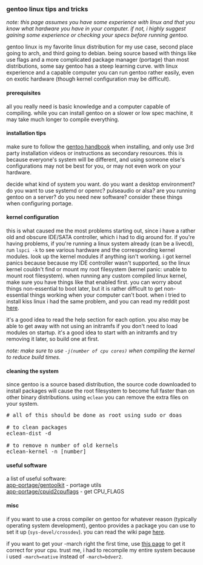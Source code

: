 <!--META DATE 9-30-21 -->
<!--META CATEGORY software -->

<h3>gentoo linux tips and tricks</h3>

<p>
    <i>
        note: this page assumes you have some experience
        with linux and that you know what hardware you
        have in your computer. if not, i highly suggest
        gaining some experience or checking your specs
        before running gentoo.
    </i>
</p>

<p>
    gentoo linux is my favorite linux distribution for my use
    case, second place going to arch, and third going to debian.
    being source based with things like use flags and a more
    complicated package manager (portage) than most distributions,
    some say gentoo has a steep learning curve. with linux experience
    and a capable computer you can run gentoo rather easily, even
    on exotic hardware (though kernel configuration may be difficult).
</p>

<h4>prerequisites</h4>
<p>
    all you really need is basic knowledge and a computer 
    capable of compiling. while you can install gentoo on
    a slower or low spec machine, it may take much longer
    to compile everything.
</p>


<h4>installation tips</h4>
<p>
    make sure to follow the
    <a href="https://wiki.gentoo.org/wiki/Handbook:Main_Page">gentoo handbook</a>
    when installing, and only use 3rd party installation videos or
    instructions as secondary resources. this is because everyone's
    system will be different, and using someone else's configurations
    may not be best for you, or may not even work on your hardware.
</p>

<p>
    decide what kind of system you want. do you want a desktop
    environment? do you want to use systemd or openrc? pulseaudio
    or alsa? are you running gentoo on a server? do you need
    new software? consider these things when configuring portage.
</p>

<h4>kernel configuration</h4>
<p>
    this is what caused me the most problems starting out,
    since i have a rather old and obscure IDE/SATA controller,
    which i had to dig around for. if you're having problems,
    if you're running a linux system already (can be a livecd), 
    run <code>lspci -k</code> to see various hardware and the 
    corresponding kernel modules. look up the kernel modules 
    if anything isn't working. i got kernel panics because 
    because my IDE controller wasn't supported, so the linux kernel
    couldn't find or mount my root filesystem (kernel panic: unable
    to mount root filesystem). when running any custom compiled linux
    kernel, make sure you have things like that enabled first.
    you can worry about things non-essential to boot later, but 
    it is rather difficult to get non-essential things working
    when your computer can't boot. when i tried to install kiss 
    linux i had the same problem, and you can read my reddit post 
    <a href="https://www.reddit.com/r/kisslinux/comments/mljopc/kiss_linux_kernel_panic_unable_to_mount_root_fs/">here</a>.
</p>

<p>
    it's a good idea to read the help section for each option.
    you also may be able to get away with not using an initramfs
    if you don't need to load modules on startup. it's a good idea
    to start with an initramfs and try removing it later, so build
    one at first.
</p>

<p>
    <i>
        note: make sure to use <code>-j(number of cpu cores)</code> when 
        compiling the kernel to reduce build times.
    </i>
</p>
<h4>cleaning the system</h4>
<p>
    since gentoo is a source based distribution, the source code downloaded
    to install packages will cause the root filesystem to become full faster
    than on other binary distributions. using <code>eclean</code> you can 
    remove the extra files on your system.

<pre>
# all of this should be done as root using sudo or doas

# to clean packages
eclean-dist -d

# to remove n number of old kernels 
eclean-kernel -n [number]
</pre>
</p>

<h4>useful software</h4>
<p>
    a list of useful software:<br>
    <a href="https://wiki.gentoo.org/wiki/Gentoolkit">app-portage/gentoolkit</a> - portage utils<br>
    <a href="https://packages.gentoo.org/packages/app-portage/cpuid2cpuflags">app-portage/cpuid2cpuflags</a> - get CPU_FLAGS<br>
</p>

<h4>misc</h4>
<p>
    if you want to use a cross compiler on gentoo for whatever reason (typically operating system development),
    gentoo provides a package you can use to set it up (<code>sys-devel/crossdev</code>). you can read the wiki page
    <a href="https://wiki.gentoo.org/wiki/Embedded_Handbook/General/Creating_a_cross-compiler#crossdev">
    here</a>.
</p>

<p>
    if you want to get your -march right the first time, use <a href="https://wiki.gentoo.org/wiki/Safe_CFLAGS">this page</a> 
    to get it correct for your cpu. trust me, i had to recompile my entire system because i used 
    <code>-march=native</code> instead of <code>-march=bdver2</code>.
</p>
